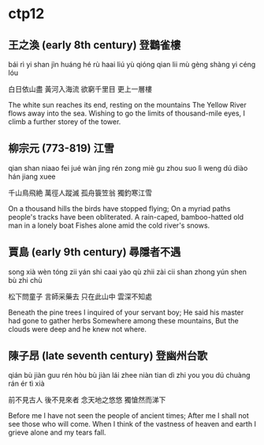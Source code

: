 # ctp12
## 王之渙 (early 8th century) 登鸛雀樓
bái rì yi shan jìn
huáng hé rù haai liú
yù qióng qian lii mù
gèng shàng yi céng lóu

白日依山盡
黃河入海流
欲窮千里目
更上一層樓

The white sun reaches its end, resting on the mountains
The Yellow River flows away into the sea.
Wishing to go the limits of thousand-mile eyes,
I climb a further storey of the tower.

## 柳宗元 (773-819) 江雪
qian shan niaao fei jué
wàn jìng rén zong miè
gu zhou suo lì weng
dú diào hán jiang xuee

千山鳥飛絶
萬徑人蹤滅
孤舟簑笠翁
獨釣寒江雪

On a thousand hills the birds have stopped flying;
On a myriad paths people's tracks have been obliterated.
A rain-caped, bamboo-hatted old man in a lonely boat
Fishes alone amid the cold river's snows.
## 賈島 (early 9th century) 尋隱者不遇
song xià wèn tóng zii
yán shi caai yào qù
zhii zài cii shan zhong
yún shen bù zhi chù

松下問童子
言師采藥去
只在此山中
雲深不知處

Beneath the pine trees I inquired of your servant boy;
He said his master had gone to gather herbs
Somewhere among these mountains,
But the clouds were deep and he knew not where.

## 陳子昂 (late seventh century) 登幽州台歌
qián bù jiàn guu rén
hòu bù jiàn lái zhee
niàn tian dì zhi you you
dú chuàng rán ér tì xià

前不見古人
後不見來者
念天地之悠悠
獨愴然而涕下

Before me I have not seen the people of ancient times;
After me I shall not see those who will come.
When I think of the vastness of heaven and earth
I grieve alone and my tears fall.
